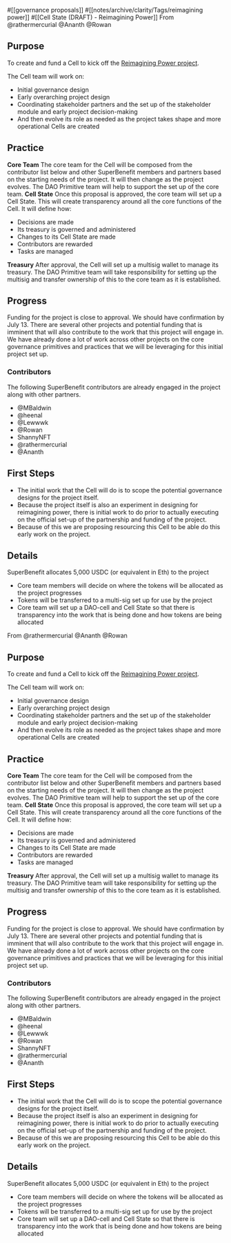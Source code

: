 #[[governance proposals]] #[[notes/archive/clarity/Tags/reimagining power]] #[[Cell State (DRAFT) - Reimagining Power]] 
From @rathermercurial @Ananth @Rowan  

## Purpose

To create and fund a Cell to kick off the [Reimagining Power project](https://docs.google.com/document/d/1vW26yTU5Od9sLaU8NfUvliEJpEDMqbKwn8ibsMgsJnI/edit). 

The Cell team will work on:
- Initial governance design
- Early overarching project design
- Coordinating stakeholder partners and the set up of the stakeholder module and early project decision-making
- And then evolve its role as needed as the project takes shape and more operational Cells are created

## Practice
**Core Team**
The core team for the Cell will be composed from the contributor list below and other SuperBenefit members and partners based on the starting needs of the project. It will then change as the project evolves. 
The DAO Primitive team will help to support the set up of the core team.
**Cell State**
Once this proposal is approved, the core team will set up a Cell State. This will create transparency around all the core functions of the Cell. It will define how:
- Decisions are made
- Its treasury is governed and administered
- Changes to its Cell State are made
- Contributors are rewarded
- Tasks are managed

**Treasury**
After approval, the Cell will set up a multisig wallet to manage its treasury.
The DAO Primitive team will take responsibility for setting up the multisig and transfer ownership of this to the core team as it is established. 

## Progress
Funding for the project is close to approval. We should have confirmation by July 13. There are several other projects and potential funding that is imminent that will also contribute to the work that this project will engage in. 
We have already done a lot of work across other projects on the core governance primitives and practices that we will be leveraging for this initial project set up.
### Contributors
The following SuperBenefit contributors are already engaged in the project along with other partners.  
- @MBaldwin 
- @heenal 
- @Lewwwk 
- @Rowan  
- ShannyNFT
- @rathermercurial
- @Ananth


## First Steps
- The initial work that the Cell will do is to scope the potential governance designs for the project itself.
- Because the project itself is also an experiment in designing for reimagining power, there is initial work to do prior to actually executing on the official set-up of the partnership and funding of the project.
- Because of this we are proposing resourcing this Cell to be able do this early work on the project.

## Details
SuperBenefit allocates 5,000 USDC (or equivalent in Eth) to the project
- Core team members will decide on where the tokens will be allocated as the project progresses
- Tokens will be transferred to a multi-sig set up for use by the project
- Core team will set up a DAO-cell and Cell State so that there is transparency into the work that is being done and how tokens are being allocated


From @rathermercurial @Ananth @Rowan  

## Purpose
To create and fund a Cell to kick off the [Reimagining Power project](https://docs.google.com/document/d/1vW26yTU5Od9sLaU8NfUvliEJpEDMqbKwn8ibsMgsJnI/edit). 

The Cell team will work on:
- Initial governance design
- Early overarching project design
- Coordinating stakeholder partners and the set up of the stakeholder module and early project decision-making
- And then evolve its role as needed as the project takes shape and more operational Cells are created

## Practice
**Core Team**
The core team for the Cell will be composed from the contributor list below and other SuperBenefit members and partners based on the starting needs of the project. It will then change as the project evolves. 
The DAO Primitive team will help to support the set up of the core team.
**Cell State**
Once this proposal is approved, the core team will set up a Cell State. This will create transparency around all the core functions of the Cell. It will define how:
- Decisions are made
- Its treasury is governed and administered
- Changes to its Cell State are made
- Contributors are rewarded
- Tasks are managed

**Treasury**
After approval, the Cell will set up a multisig wallet to manage its treasury.
The DAO Primitive team will take responsibility for setting up the multisig and transfer ownership of this to the core team as it is established. 

## Progress
Funding for the project is close to approval. We should have confirmation by July 13. There are several other projects and potential funding that is imminent that will also contribute to the work that this project will engage in. 
We have already done a lot of work across other projects on the core governance primitives and practices that we will be leveraging for this initial project set up.
### Contributors
The following SuperBenefit contributors are already engaged in the project along with other partners.  
- @MBaldwin 
- @heenal 
- @Lewwwk 
- @Rowan  
- ShannyNFT
- @rathermercurial
- @Ananth


## First Steps
- The initial work that the Cell will do is to scope the potential governance designs for the project itself.
- Because the project itself is also an experiment in designing for reimagining power, there is initial work to do prior to actually executing on the official set-up of the partnership and funding of the project.
- Because of this we are proposing resourcing this Cell to be able do this early work on the project.

## Details
SuperBenefit allocates 5,000 USDC (or equivalent in Eth) to the project
- Core team members will decide on where the tokens will be allocated as the project progresses
- Tokens will be transferred to a multi-sig set up for use by the project
- Core team will set up a DAO-cell and Cell State so that there is transparency into the work that is being done and how tokens are being allocated
